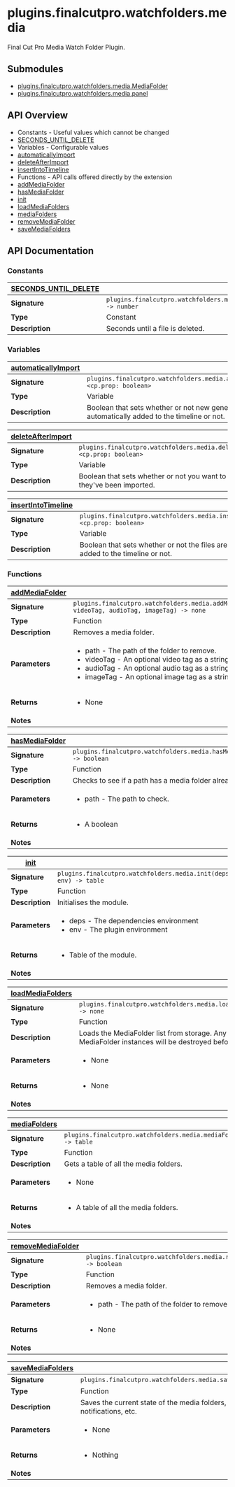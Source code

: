 # plugins.finalcutpro.watchfolders.media

Final Cut Pro Media Watch Folder Plugin.

## Submodules
 * [plugins.finalcutpro.watchfolders.media.MediaFolder](plugins.finalcutpro.watchfolders.media.MediaFolder.md)
 * [plugins.finalcutpro.watchfolders.media.panel](plugins.finalcutpro.watchfolders.media.panel.md)

## API Overview
* Constants - Useful values which cannot be changed
 * [SECONDS_UNTIL_DELETE](#SECONDS_UNTIL_DELETE)
* Variables - Configurable values
 * [automaticallyImport](#automaticallyImport)
 * [deleteAfterImport](#deleteAfterImport)
 * [insertIntoTimeline](#insertIntoTimeline)
* Functions - API calls offered directly by the extension
 * [addMediaFolder](#addMediaFolder)
 * [hasMediaFolder](#hasMediaFolder)
 * [init](#init)
 * [loadMediaFolders](#loadMediaFolders)
 * [mediaFolders](#mediaFolders)
 * [removeMediaFolder](#removeMediaFolder)
 * [saveMediaFolders](#saveMediaFolders)

## API Documentation

### Constants

| [SECONDS_UNTIL_DELETE](#SECONDS_UNTIL_DELETE)         |                                                                                     |
| --------------------------------------------|-------------------------------------------------------------------------------------|
| **Signature**                               | `plugins.finalcutpro.watchfolders.media.SECONDS_UNTIL_DELETE -> number`                                                                    |
| **Type**                                    | Constant                                                                     |
| **Description**                             | Seconds until a file is deleted.                                                                     |

### Variables

| [automaticallyImport](#automaticallyImport)         |                                                                                     |
| --------------------------------------------|-------------------------------------------------------------------------------------|
| **Signature**                               | `plugins.finalcutpro.watchfolders.media.automaticallyImport <cp.prop: boolean>`                                                                    |
| **Type**                                    | Variable                                                                     |
| **Description**                             | Boolean that sets whether or not new generated voice file are automatically added to the timeline or not.                                                                     |

| [deleteAfterImport](#deleteAfterImport)         |                                                                                     |
| --------------------------------------------|-------------------------------------------------------------------------------------|
| **Signature**                               | `plugins.finalcutpro.watchfolders.media.deleteAfterImport <cp.prop: boolean>`                                                                    |
| **Type**                                    | Variable                                                                     |
| **Description**                             | Boolean that sets whether or not you want to delete file after they've been imported.                                                                     |

| [insertIntoTimeline](#insertIntoTimeline)         |                                                                                     |
| --------------------------------------------|-------------------------------------------------------------------------------------|
| **Signature**                               | `plugins.finalcutpro.watchfolders.media.insertIntoTimeline <cp.prop: boolean>`                                                                    |
| **Type**                                    | Variable                                                                     |
| **Description**                             | Boolean that sets whether or not the files are automatically added to the timeline or not.                                                                     |

### Functions

| [addMediaFolder](#addMediaFolder)         |                                                                                     |
| --------------------------------------------|-------------------------------------------------------------------------------------|
| **Signature**                               | `plugins.finalcutpro.watchfolders.media.addMediaFolder(path, videoTag, audioTag, imageTag) -> none`                                                                    |
| **Type**                                    | Function                                                                     |
| **Description**                             | Removes a media folder.                                                                     |
| **Parameters**                              | <ul><li>path - The path of the folder to remove.</li><li>videoTag - An optional video tag as a string.</li><li>audioTag - An optional audio tag as a string.</li><li>imageTag - An optional image tag as a string.</li></ul> |
| **Returns**                                 | <ul><li>None</li></ul>          |
| **Notes**                                   | <ul></ul>                |

| [hasMediaFolder](#hasMediaFolder)         |                                                                                     |
| --------------------------------------------|-------------------------------------------------------------------------------------|
| **Signature**                               | `plugins.finalcutpro.watchfolders.media.hasMediaFolder(path) -> boolean`                                                                    |
| **Type**                                    | Function                                                                     |
| **Description**                             | Checks to see if a path has a media folder already saved.                                                                     |
| **Parameters**                              | <ul><li>path - The path to check.</li></ul> |
| **Returns**                                 | <ul><li>A boolean</li></ul>          |
| **Notes**                                   | <ul></ul>                |

| [init](#init)         |                                                                                     |
| --------------------------------------------|-------------------------------------------------------------------------------------|
| **Signature**                               | `plugins.finalcutpro.watchfolders.media.init(deps, env) -> table`                                                                    |
| **Type**                                    | Function                                                                     |
| **Description**                             | Initialises the module.                                                                     |
| **Parameters**                              | <ul><li>deps - The dependencies environment</li><li>env - The plugin environment</li></ul> |
| **Returns**                                 | <ul><li>Table of the module.</li></ul>          |
| **Notes**                                   | <ul></ul>                |

| [loadMediaFolders](#loadMediaFolders)         |                                                                                     |
| --------------------------------------------|-------------------------------------------------------------------------------------|
| **Signature**                               | `plugins.finalcutpro.watchfolders.media.loadMediaFolders() -> none`                                                                    |
| **Type**                                    | Function                                                                     |
| **Description**                             | Loads the MediaFolder list from storage. Any existing MediaFolder instances will be destroyed before loading.                                                                     |
| **Parameters**                              | <ul><li>None</li></ul> |
| **Returns**                                 | <ul><li>None</li></ul>          |
| **Notes**                                   | <ul></ul>                |

| [mediaFolders](#mediaFolders)         |                                                                                     |
| --------------------------------------------|-------------------------------------------------------------------------------------|
| **Signature**                               | `plugins.finalcutpro.watchfolders.media.mediaFolders() -> table`                                                                    |
| **Type**                                    | Function                                                                     |
| **Description**                             | Gets a table of all the media folders.                                                                     |
| **Parameters**                              | <ul><li>None</li></ul> |
| **Returns**                                 | <ul><li>A table of all the media folders.</li></ul>          |
| **Notes**                                   | <ul></ul>                |

| [removeMediaFolder](#removeMediaFolder)         |                                                                                     |
| --------------------------------------------|-------------------------------------------------------------------------------------|
| **Signature**                               | `plugins.finalcutpro.watchfolders.media.removeMediaFolder(path) -> boolean`                                                                    |
| **Type**                                    | Function                                                                     |
| **Description**                             | Removes a media folder.                                                                     |
| **Parameters**                              | <ul><li>path - The path of the folder to remove.</li></ul> |
| **Returns**                                 | <ul><li>None</li></ul>          |
| **Notes**                                   | <ul></ul>                |

| [saveMediaFolders](#saveMediaFolders)         |                                                                                     |
| --------------------------------------------|-------------------------------------------------------------------------------------|
| **Signature**                               | `plugins.finalcutpro.watchfolders.media.saveMediaFolders()`                                                                    |
| **Type**                                    | Function                                                                     |
| **Description**                             | Saves the current state of the media folders, including notifications, etc.                                                                     |
| **Parameters**                              | <ul><li>None</li></ul> |
| **Returns**                                 | <ul><li>Nothing</li></ul>          |
| **Notes**                                   | <ul></ul>                |


